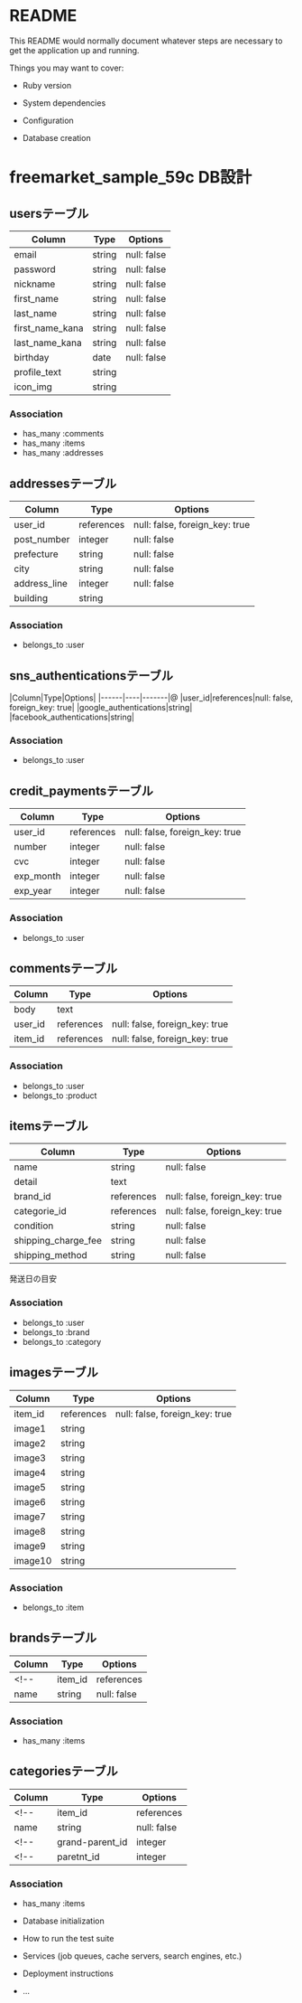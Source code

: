 # README

This README would normally document whatever steps are necessary to get the
application up and running.

Things you may want to cover:

* Ruby version

* System dependencies

* Configuration

* Database creation
# freemarket_sample_59c DB設計
## usersテーブル
|Column|Type|Options|
|------|----|-------|
|email|string|null: false|
|password|string|null: false|
|nickname|string|null: false|
|first_name|string|null: false|
|last_name|string|null: false|
|first_name_kana|string|null: false|
|last_name_kana|string|null: false|
|birthday|date|null: false|
|profile_text|string|
|icon_img|string|
### Association
- has_many :comments
- has_many :items
- has_many :addresses

## addressesテーブル
|Column|Type|Options|
|------|----|-------|
|user_id|references|null: false, foreign_key: true|
|post_number|integer|null: false|
|prefecture|string|null: false|
|city|string|null: false|
|address_line|integer|null: false|
|building|string|
### Association
- belongs_to :user

## sns_authenticationsテーブル
|Column|Type|Options|
|------|----|-------|@
|user_id|references|null: false, foreign_key: true|
|google_authentications|string|
|facebook_authentications|string|
### Association
- belongs_to :user

## credit_paymentsテーブル
|Column|Type|Options|
|------|----|-------|
|user_id|references|null: false, foreign_key: true|
|number|integer|null: false|
|cvc|integer|null: false|
|exp_month|integer|null: false|
|exp_year|integer|null: false|
### Association
- belongs_to :user


## commentsテーブル
|Column|Type|Options|
|------|----|-------|
|body|text|
|user_id|references|null: false, foreign_key: true|
|item_id|references|null: false, foreign_key: true|
### Association
- belongs_to :user
- belongs_to :product

## itemsテーブル
|Column|Type|Options|
|------|----|-------|
|name|string|null: false|
|detail|text|
|brand_id|references|null: false, foreign_key: true|
|categorie_id|references|null: false, foreign_key: true|
|condition|string|null: false|
|shipping_charge_fee|string|null: false|
|shipping_method|string|null: false|
発送日の目安
### Association
- belongs_to :user
- belongs_to :brand
- belongs_to :category

## imagesテーブル
|Column|Type|Options|
|------|----|-------|
|item_id|references|null: false, foreign_key: true|
|image1|string||
|image2|string||
|image3|string||
|image4|string||
|image5|string||
|image6|string||
|image7|string||
|image8|string||
|image9|string||
|image10|string||

### Association
- belongs_to :item

## brandsテーブル
|Column|Type|Options|
|------|----|-------|
<!-- |item_id|references|foreign_key: true| -->
|name|string|null: false|
### Association
- has_many :items


## categoriesテーブル
|Column|Type|Options|
|------|----|-------|
<!-- |item_id|references|foreign_key: true| -->
|name|string|null: false|
<!-- |grand-parent_id|integer| -->
<!-- |paretnt_id|integer| -->
### Association
- has_many :items



* Database initialization

* How to run the test suite

* Services (job queues, cache servers, search engines, etc.)

* Deployment instructions

* ...
